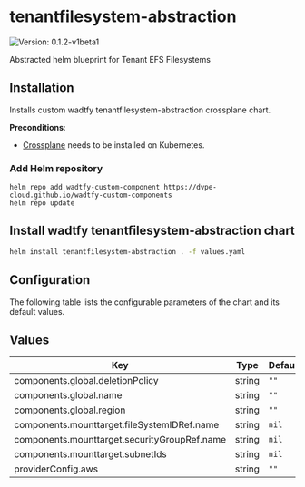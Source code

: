# tenantfilesystem-abstraction

![Version: 0.1.2-v1beta1](https://img.shields.io/badge/Version-0.1.2--v1beta1-informational?style=flat-square)

Abstracted helm blueprint for Tenant EFS Filesystems

## Installation
Installs custom wadtfy tenantfilesystem-abstraction crossplane chart.

**Preconditions**:
* [Crossplane](https://crossplane.io) needs to be installed on Kubernetes.

### Add Helm repository

```shell
helm repo add wadtfy-custom-component https://dvpe-cloud.github.io/wadtfy-custom-components
helm repo update
```

## Install wadtfy tenantfilesystem-abstraction chart

```sh
helm install tenantfilesystem-abstraction . -f values.yaml
```

## Configuration

The following table lists the configurable parameters of the chart and its default values.

## Values

| Key | Type | Default | Description |
|-----|------|---------|-------------|
| components.global.deletionPolicy | string | `""` |  |
| components.global.name | string | `""` |  |
| components.global.region | string | `""` |  |
| components.mounttarget.fileSystemIDRef.name | string | `nil` |  |
| components.mounttarget.securityGroupRef.name | string | `nil` |  |
| components.mounttarget.subnetIds | string | `nil` |  |
| providerConfig.aws | string | `""` |  |
